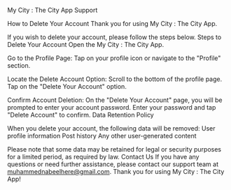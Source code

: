 My City : The City App Support

How to Delete Your Account
Thank you for using My City : The City App. 

If you wish to delete your account, please follow the steps below.
Steps to Delete Your Account
Open the My City : The City App.

Go to the Profile Page:
Tap on your profile icon or navigate to the "Profile" section.

Locate the Delete Account Option:
Scroll to the bottom of the profile page.
Tap on the "Delete Your Account" option.

Confirm Account Deletion:
On the "Delete Your Account" page, you will be prompted to enter your account password.
Enter your password and tap "Delete Account" to confirm.
Data Retention Policy

When you delete your account, the following data will be removed:
User profile information
Post history
Any other user-generated content

Please note that some data may be retained for legal or security purposes for a limited period, as required by law.
Contact Us
If you have any questions or need further assistance, please contact our support team at muhammednabeelhere@gmail.com.
Thank you for using My City : The City App!
